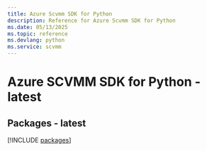 ```yaml
---
title: Azure Scvmm SDK for Python
description: Reference for Azure Scvmm SDK for Python
ms.date: 05/13/2025
ms.topic: reference
ms.devlang: python
ms.service: scvmm
---
```

# Azure SCVMM SDK for Python - latest
## Packages - latest
[!INCLUDE [packages](scvmm-index.md)]